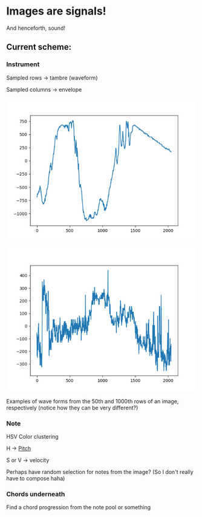 # Images are signals!
And henceforth, sound!

## Current scheme:
### Instrument
Sampled rows -> tambre (waveform)

Sampled columns -> envelope


![Row 50](row_50.png "row 50")

![Row_1000](row_1000.png "row 1000")

Examples of wave forms from the 50th and 1000th rows of an image, respectively (notice how they can be very different?)

### Note
HSV Color clustering

H -> [Pitch](https://www.flutopedia.com/sound_color.htm)

S or V -> velocity

Perhaps have random selection for notes from the image? (So I don't really have to compose haha)

### Chords underneath
Find a chord progression from the note pool or something
